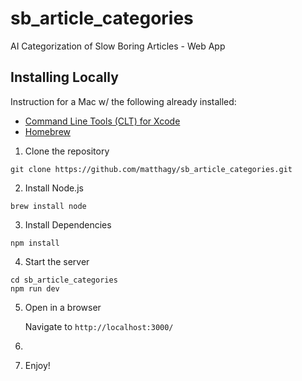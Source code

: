 # sb_article_categories

AI Categorization of Slow Boring Articles - Web App

## Installing Locally
Instruction for a Mac w/ the following already installed:
* [Command Line Tools (CLT) for Xcode](https://developer.apple.com/download/all/)
* [Homebrew](https://brew.sh/)

1. Clone the repository

```shell
git clone https://github.com/matthagy/sb_article_categories.git
```

2. Install Node.js
```shell
brew install node
```

3. Install Dependencies

```shell
npm install
```

4. Start the server

```shell
cd sb_article_categories
npm run dev
```

5. Open in a browser

   Navigate to `http://localhost:3000/`
6. 
7. Enjoy!
